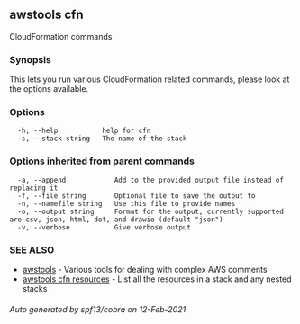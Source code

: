 ## awstools cfn

CloudFormation commands

### Synopsis

This lets you run various CloudFormation related commands, please look at the options available.

### Options

```
  -h, --help           help for cfn
  -s, --stack string   The name of the stack
```

### Options inherited from parent commands

```
  -a, --append            Add to the provided output file instead of replacing it
  -f, --file string       Optional file to save the output to
  -n, --namefile string   Use this file to provide names
  -o, --output string     Format for the output, currently supported are csv, json, html, dot, and drawio (default "json")
  -v, --verbose           Give verbose output
```

### SEE ALSO

* [awstools](awstools.md)	 - Various tools for dealing with complex AWS comments
* [awstools cfn resources](awstools_cfn_resources.md)	 - List all the resources in a stack and any nested stacks

###### Auto generated by spf13/cobra on 12-Feb-2021
